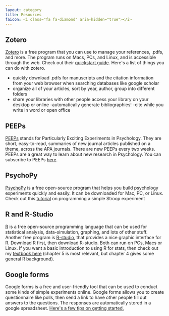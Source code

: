 ```yaml
---
layout: category
title: Resources
faicon: <i class="fa fa-diamond" aria-hidden="true"></i>
---
```


## Zotero

[Zotero](https://www.zotero.org) is a free program that you can use to manage your references, .pdfs, and more. The program runs on Macs, PCs, and Linux, and is accessible through the web. Check out their [quickstart guide](https://www.zotero.org/support/quick_start_guide). Here's a list of things you can do with zotero.

- quickly download .pdfs for manuscripts and the citation information from your web browser when searching databases like google scholar
- organize all of your articles, sort by year, author, group into different folders
- share your libraries with other people
access your library on your desktop or online
-automatically generate bibliographies!
-cite while you write in word or open office

## PEEPs

[PEEPs](http://www.apa.org/pubs/highlights/peeps/index.aspx) stands for Particularly Exciting Experiments in Psychology. They are short, easy-to-read, summaries of new journal articles published on a theme, across the APA journals. There are new PEEPs every two weeks. PEEPs are a great way to learn about new research in Psychology. You can subscribe to PEEPs [here](http://paracom.paramountcommunication.com/phase2/survey1/survey.htm?cid=jzmhxq&amp;1370375968).

## PsychoPy

[PsychoPy](http://www.psychopy.org) is a free open-source program that helps you build psychology experiments quickly and easily. It can be downloaded for Mac, PC, or Linux. Check out this [tutorial](https://www.youtube.com/watch?v=VV6qhuQgsiI) on programming a simple Stroop experiment

## R and R-Studio

[R](http://www.r-project.org) is a free open-source programming language that can be used for statistical analysis, data-simulation, graphing, and lots of other stuff. Another free program is [R-studio](http://www.rstudio.com), that provides a nice graphic interface for R. Download R first, then download R-studio. Both can run on PCs, Macs or Linux. If you want a basic introduction to using R for stats, then check out my [textbook here](https://crumplab.github.io/ProgrammingTextbook/) (chapter 5 is most relevant, but chapter 4 gives some general R background).

## Google forms

Google forms is a free and user-friendly tool that can be used to conduct some kinds of simple experiments online. Google forms allows you to create questionnaire like polls, then send a link to have other people fill out answers to the questions. The responses are automatically stored in a google spreadsheet. [Here's a few tips on getting started.](https://crumplab.github.io/courses/experimentalFall2017/googleforms)
